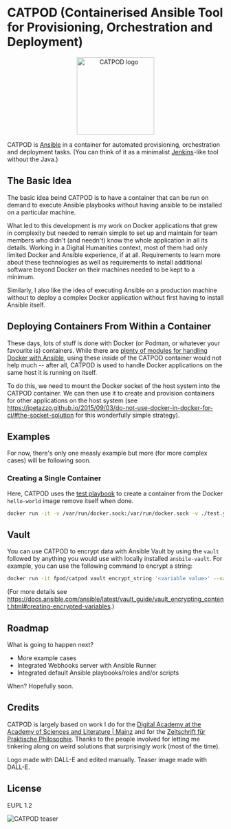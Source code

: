 # CATPOD (Containerised Ansible Tool for Provisioning, Orchestration and Deployment)

<p align="center">
    <img src="https://github.com/fpodschwadek/catpod/blob/main/CATPOD_logo.png" alt="CATPOD logo" width="180">
</p>

CATPOD is [Ansible](https://docs.ansible.com/) in a container for automated provisioning, orchestration and deployment tasks. (You can think of it as a minimalist [Jenkins](https://www.jenkins.io/doc/)-like tool without the Java.)

## The Basic Idea

The basic idea beind CATPOD is to have a container that can be run on demand to execute Ansible playbooks without having ansible to be installed on a particular machine.

What led to this development is my work on Docker applications that grew in complexity but needed to remain simple to set up and maintain for team members who didn't (and needn't) know the whole application in all its details. Working in a Digital Humanities context, most of them had only limited Docker and Ansible experience, if at all. Requirements to learn more about these technologies as well as requirements to install additional software beyond Docker on their machines needed to be kept to a minimum.

Similarly, I also like the idea of executing Ansible on a production machine without to deploy a complex Docker application without first having to install Ansible itself.

## Deploying Containers From Within a Container

These days, lots of stuff is done with Docker (or Podman, or whatever your favourite is) containers. While there are [plenty of modules for handling Docker with Ansible](https://docs.ansible.com/ansible/latest/collections/community/docker/index.html), using these _inside_ of the CATPOD container would not help much -- after all, CATPOD is used to handle Docker applications on the same host it is running on itself.

To do this, we need to mount the Docker socket of the host system into the CATPOD container. We can then use it to create and provision containers for other applications on the host system (see https://jpetazzo.github.io/2015/09/03/do-not-use-docker-in-docker-for-ci/#the-socket-solution for this wonderfully simple strategy).

## Examples

For now, there's only one measly example but more (for more complex cases) will be following soon.

### Creating a Single Container

Here, CATPOD uses the [test playbook](https://github.com/fpodschwadek/catpod/blob/main/test.yml) to create a container from the Docker `hello-world` image remove itself when done.

```bash
docker run -it -v /var/run/docker.sock:/var/run/docker.sock -v ./test.yml:/tmp/test.yml --rm fpod/catpod test.yml
```

## Vault

You can use CATPOD to encrypt data with Ansible Vault by using the `vault` followed by anything you would use with locally installed `ansbile-vault`. For example, you can use the following command to encrypt a string:

```bash
docker run -it fpod/catpod vault encrypt_string '<variable value>' --name '<variable key>'
```

(For more details see https://docs.ansible.com/ansible/latest/vault_guide/vault_encrypting_content.html#creating-encrypted-variables.)

## Roadmap

What is going to happen next?

- More example cases
- Integrated Webhooks server with Ansible Runner
- Integrated default Ansible playbooks/roles and/or scripts

When? Hopefully soon.

## Credits

CATPOD is largely based on work I do for the [Digital Academy at the Academy of Sciences and Literature | Mainz](https://www.adwmainz.de/en/digitalitaet/digitale-akademie.html) and for the [Zeitschrift für Praktische Philosophie](https://www.praktische-philosophie.org). Thanks to the people involved for letting me tinkering along on weird solutions that surprisingly work (most of the time).

Logo made with DALL-E and edited manually. Teaser image made with DALL-E.

## License

EUPL 1.2

![CATPOD teaser](https://github.com/fpodschwadek/catpod/blob/main/CATPOD_teaser.jpg)
